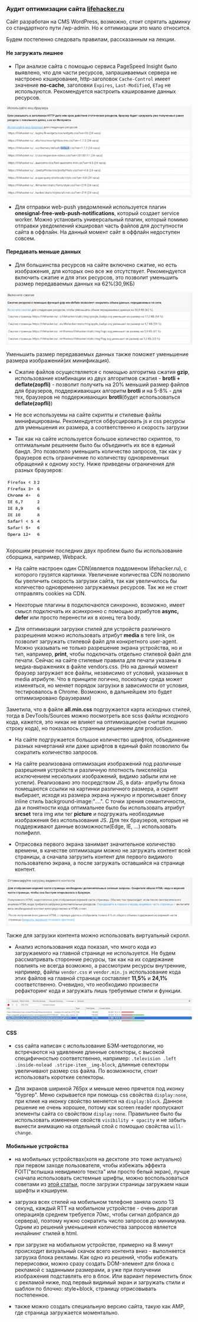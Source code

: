 ### Аудит оптимизации сайта [lifehacker.ru](https://lifehacker.ru/)

Сайт разработан на CMS WordPress, возможно, стоит спрятать админку со стандартного пути /wp-admin. Но к оптимизации это мало относится.

Будем постепенно следовать правилам, расcказанным на лекции.

#### Не загружать лишнее

- При анализе сайта с помощью сервиса PageSpeed Insight было выявлено, что для части ресурсов, запрашиваемых сервера не настроено кэширование, http-заголовок `Caсhe-Control` имеет значение **no-cache**, заголовки `Expires`, `Last-Modified`, `ETag` не используются. Рекомендуется настроить кэширование данных ресурсов.

<img src="./assets/img/use-cache.png"/>

- Для отправки web-push уведомлений используется плагин **onesignal-free-web-push-notifications**, который создает service worker. Можно установить универсальный плагин, который помимо отправки уведомлений кэшировал часть файлов для доступности сайта в оффлайн. На данный момент сайт в оффлайн недоступен совсем.

#### Передавать меньше данных

- Для большинства ресурсов на сайте включено сжатие, но есть изображения, для которых оно все же отсутствует. Рекомендуется включить сжатие и для этих ресурсов, это позволит уменьшить размер передаваемых данных на 62%(30,9КБ)

 <img src="./assets/img/use-compression.png"/>

 Уменьшить размер передаваемых данных также поможет уменьшение размера изображений(их минификация).

- Сжатие файлов осуществляется с помощью алгоритма сжатия **gzip**, использование комбинации из двух алгоритмов сжатия -  **brotli + deflate(zopfli)** - позволит получить на 20% меньший размер файлов для браузеров, поддерживающих алгоритм **brotli** и на 5-8% - для тех, браузеров не поддерживающих **brotli**(будет использоваться **deflate(zopfli)**)

- Не все используемы на сайте скрипты и стилевые файлы минифицированы. Рекомендуется обфусцировать js и css ресурсы для уменьшения их размера, а соответственно и скорость загрузки

- Так как на сайте используется большое количество скриптов, то оптимальным решением было бы объединить их все в единый бандл. Это позволило уменьшить количество запросов, так как у браузеров есть ограничение по количеству одновременных обращений к одному хосту.
Ниже приведены ограничения для разных браузеров:
 <img src="./assets/img/limit-for-requests.png"/>

Хорошим решение последних двух проблем было бы использование сборщика, например, Webpack.

- На сайте настроен один CDN(является поддоменом lifehacker.ru), с которого грузятся картинки. Увеличение количества CDN позволило бы увеличить скорость загрузки сайта, так как увеличилось бы количество одновременно загружаемых ресурсов. Так же не стоит отправлять cookies на CDN.

- Некоторые плагины в <head> подключаются синхронно, возможно, имеет смысл подключать их асинхронно с помощью атрибутов **async, defer** или просто перенести их в конец тега body.

- Для оптимизации загрузки стилей для устройств различного разрешения можно использовать атрибут **media** в теге link, он позволит загружать стилевой файл для конкретного user-agent. Можно указывать не только разрешение экрана устройства, но и тип, например, **print**, чтобы подключать отдельно стилевой файл для печати. Сейчас на сайте стилевые правила для печати указаны в медиа-выражениях в файле vendors.css.
(Но на данный момент браузер загружает все файлы, независимо от условий, указанных в media атрибуте. Что в принципе логично, поскольку среда может изменяться, но меняет порядок загрузки в зависимости от условия, тестировалось в Chrome. Возможно, в дальнейшем это будет оптимизировано браузерами)

Заметила, что в файле **all.min.css** подгружается карта исходных стилей, тогда в DevTools/Sources можно посмотреть все scss файлы исходного кода, кажется, это никак не влияет на оптимизацию(не считая лишнию строку кода), но показалось странным решением для production.

- На сайте подгружается большое количество шрифтов, объединение разных начертаний или даже шрифтов в единый файл позволило бы сократить количество запросов.

- На сайте реализована оптимизация изображений под различные разрешения устройств и различную плотность пикселей(за исключением нескольких изображений, видимо забыли или не успели). Реализовано это посредством JS, в data- атрибуты блока помещаются ссылки на картинки различного размера, а скрипт выбирает, исходя из размера экрана нужную и прописывает блоку inline стиль background-image:"....". С точки зрения семантичности, да и понятности кода оптимальнее было бы использовать атрибут **srcset** тега img или тег **picture** и подгружать необходимые изображения без использования JS. Для тех браузеров, которые не поддерживают данные возможности(Edge, IE, ...) использовать полифилл.

- Отрисовка первого экрана занимает значительное количество времени, в качестве оптимизации можно не загружать контент всей страницы, а сначала загрузить контент для первого видимого пользователю экрана, а после загружать оставшийся на странице контент.

<img src="./assets/img/first-screen.png"/>

Также для загрузки контента можно использовать виртуальный скролл.

- Анализ использования кода показал, что много кода из загружаемого на главной странице не используется. Не будем рассматривать сторонние ресурсы, так как на их содержание повлиять не всегда возможно, а рассмотрим ресурсы внутренние, например, файлы `vendor.css` и `vendor.min.js` использование кода этих файлов на главной странице составляет **11,5%** и **24,1%** соответственно. Очевидно, что необходимо произвести рефакторинг кода и загружать лишь требуемые стили и функции.

<img src="./assets/img/unused-code.png"/>


#### CSS

- css сайта написан с использование БЭМ-методологии, но встречаются на удивление длинные селекторы, с высокой специфичностью соответственно, например: `.television .left .inside-nolead .stripe-item__img-block`, длинные селекторы увеличивают размер css файла. По возможности, стоит использовать короткие селекторы.

- Для экранов шириной 765px и меньше меню прячется под иконку "бургер". Меню скрывается при помощь css свойства `display:none`, при клике на иконку свойство меняется на `display:block`. Данное решение не очень хорошее, потому как screen reader пропускают элементы сайта со свойством `display:none`. Правильнее было бы использовать изменение свойств `visibility + opacity` и не забыть вынести анимацию на отдельный слой с помощью свойства `will-change`.


#### Мобильные устройства

- на мобильных устройствах(хотя на десктопе это тоже актуально) при первом заходе пользователя, чтобы избежать эффекта FOIT("вспышка невидимого текста" или просто белый экран), лучше сначала использовать системные шрифты, можно воспользоваться советами из [этой статьи](https://css-tricks.com/snippets/css/system-font-stack/), после загрузки страницы загружаем наши шрифты и кэшируем.

- загрузка всех стилей на мобильном телефоне заняла около 13 секунд, каждый RTT на мобильном устройстве - очень дорогая операция(в среднем требуется 70мс, чтобы сигнал добрался до сервера), поэтому нужно сократить число запросов до минимума. Одним из решений уменьшения количества запросов является инлайнинг стилей в html.

- при загрузке на мобильном устройстве, примерно на 8 минут происходит визуальный скачок всего контента вниз - выполняется загрузка блока рекламы. Как одно из решений, чтобы избежать перерисовки, можно сразу создать DOM-элемент для блока с рекламой с заданными размерами, а уже при получении изображения подставлять его в блок. Или вариант переместить блок с рекламой ниже, под первый видимый экран и загружать стили и шаблон по блочно: style+block, страницу отрисовывать постепенное.

- также можно создать специальную версию сайта, такую как AMP, где страница загружается моментально.




